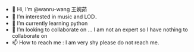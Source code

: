- 👋 Hi, I’m @wanru-wang 王婉茹 
- 👀 I’m interested in  music and LOD．
- 🌱 I’m currently learning python
- 💞️ I’m looking to collaborate on ... I am not an expert so I have nothing to collaborate on
- 📫 How to reach me : I am very shy please do not reach me.  

<!---
wanru-wang/wanru-wang is a ✨ special ✨ repository because its `README.md` (this file) appears on your GitHub profile.
You can click the Preview link to take a look at your changes.
--->
